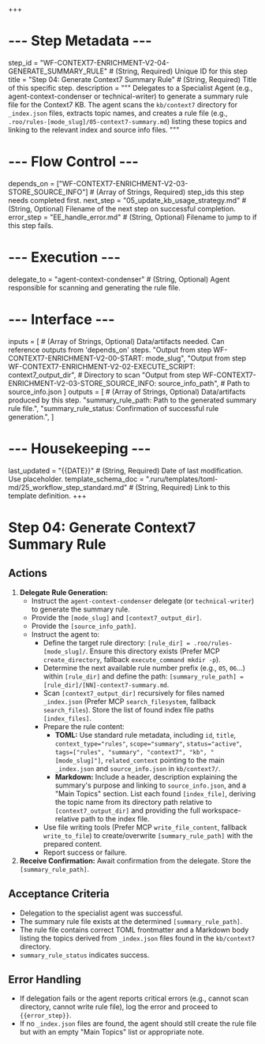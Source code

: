 +++
# --- Step Metadata ---
step_id = "WF-CONTEXT7-ENRICHMENT-V2-04-GENERATE_SUMMARY_RULE" # (String, Required) Unique ID for this step
title = "Step 04: Generate Context7 Summary Rule" # (String, Required) Title of this specific step.
description = """
Delegates to a Specialist Agent (e.g., agent-context-condenser or technical-writer) to generate a summary rule file for the Context7 KB. The agent scans the `kb/context7` directory for `_index.json` files, extracts topic names, and creates a rule file (e.g., `.roo/rules-[mode_slug]/05-context7-summary.md`) listing these topics and linking to the relevant index and source info files.
"""

# --- Flow Control ---
depends_on = ["WF-CONTEXT7-ENRICHMENT-V2-03-STORE_SOURCE_INFO"] # (Array of Strings, Required) step_ids this step needs completed first.
next_step = "05_update_kb_usage_strategy.md" # (String, Optional) Filename of the next step on successful completion.
error_step = "EE_handle_error.md" # (String, Optional) Filename to jump to if this step fails.

# --- Execution ---
delegate_to = "agent-context-condenser" # (String, Optional) Agent responsible for scanning and generating the rule file.

# --- Interface ---
inputs = [ # (Array of Strings, Optional) Data/artifacts needed. Can reference outputs from 'depends_on' steps.
    "Output from step WF-CONTEXT7-ENRICHMENT-V2-00-START: mode_slug",
    "Output from step WF-CONTEXT7-ENRICHMENT-V2-02-EXECUTE_SCRIPT: context7_output_dir", # Directory to scan
    "Output from step WF-CONTEXT7-ENRICHMENT-V2-03-STORE_SOURCE_INFO: source_info_path", # Path to source_info.json
]
outputs = [ # (Array of Strings, Optional) Data/artifacts produced by this step.
    "summary_rule_path: Path to the generated summary rule file.",
    "summary_rule_status: Confirmation of successful rule generation.",
]

# --- Housekeeping ---
last_updated = "{{DATE}}" # (String, Required) Date of last modification. Use placeholder.
template_schema_doc = ".ruru/templates/toml-md/25_workflow_step_standard.md" # (String, Required) Link to this template definition.
+++

# Step 04: Generate Context7 Summary Rule

## Actions

1.  **Delegate Rule Generation:**
    *   Instruct the `agent-context-condenser` delegate (or `technical-writer`) to generate the summary rule.
    *   Provide the `[mode_slug]` and `[context7_output_dir]`.
    *   Provide the `[source_info_path]`.
    *   Instruct the agent to:
        *   Define the target rule directory: `[rule_dir] = .roo/rules-[mode_slug]/`. Ensure this directory exists (Prefer MCP `create_directory`, fallback `execute_command mkdir -p`).
        *   Determine the next available rule number prefix (e.g., `05`, `06`...) within `[rule_dir]` and define the path: `[summary_rule_path] = [rule_dir]/[NN]-context7-summary.md`.
        *   Scan `[context7_output_dir]` recursively for files named `_index.json` (Prefer MCP `search_filesystem`, fallback `search_files`). Store the list of found index file paths `[index_files]`.
        *   Prepare the rule content:
            *   **TOML:** Use standard rule metadata, including `id`, `title`, `context_type="rules"`, `scope="summary"`, `status="active"`, `tags=["rules", "summary", "context7", "kb", "[mode_slug]"]`, `related_context` pointing to the main `_index.json` and `source_info.json` in `kb/context7/`.
            *   **Markdown:** Include a header, description explaining the summary's purpose and linking to `source_info.json`, and a "Main Topics" section. List each found `[index_file]`, deriving the topic name from its directory path relative to `[context7_output_dir]` and providing the full workspace-relative path to the index file.
        *   Use file writing tools (Prefer MCP `write_file_content`, fallback `write_to_file`) to create/overwrite `[summary_rule_path]` with the prepared content.
        *   Report success or failure.
2.  **Receive Confirmation:** Await confirmation from the delegate. Store the `[summary_rule_path]`.

## Acceptance Criteria

*   Delegation to the specialist agent was successful.
*   The summary rule file exists at the determined `[summary_rule_path]`.
*   The rule file contains correct TOML frontmatter and a Markdown body listing the topics derived from `_index.json` files found in the `kb/context7` directory.
*   `summary_rule_status` indicates success.

## Error Handling

*   If delegation fails or the agent reports critical errors (e.g., cannot scan directory, cannot write rule file), log the error and proceed to `{{error_step}}`.
*   If no `_index.json` files are found, the agent should still create the rule file but with an empty "Main Topics" list or appropriate note.
